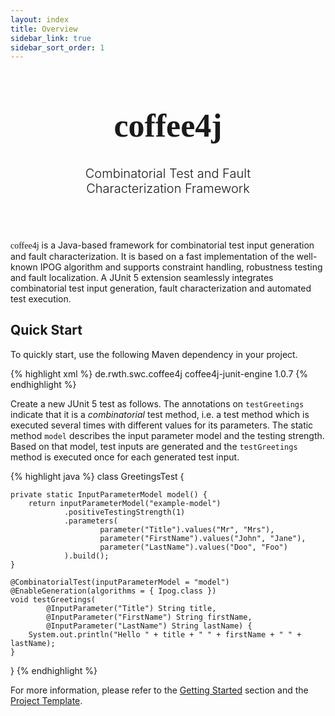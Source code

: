 ```yaml
---
layout: index
title: Overview
sidebar_link: true
sidebar_sort_order: 1
---
```


<div style="width: 66%; margin-left: auto; margin-right: auto; text-align: center; margin-bottom: 70px;">
  <h1 style="font-family: 'Abril Fatface', serif; font-size: 3.25rem;">
    coffee4j
  </h1>
  <p style="font-size: 1.25rem; font-weight: 300;">
    Combinatorial Test and Fault Characterization Framework
  </p>
</div>

<div>
<font style="font-family: 'Abril Fatface', serif;">coffee4j</font> is a Java-based framework for combinatorial test input generation and fault characterization.
It is based on a fast implementation of the well-known IPOG algorithm and supports constraint handling, robustness testing and fault localization.  
A JUnit 5 extension seamlessly integrates combinatorial test input generation, fault characterization  and automated test execution.
</div>


## Quick Start

To quickly start, use the following Maven dependency in your project.

{% highlight xml %}
<dependency>
  <groupId>de.rwth.swc.coffee4j</groupId>
  <artifactId>coffee4j-junit-engine</artifactId>
  <version>1.0.7</version>
</dependency>
{% endhighlight %}

Create a new JUnit 5 test as follows.
The annotations on `testGreetings` indicate that it is a <i>combinatorial</i> test method, i.e. a test method which is executed several times with different values for its parameters.
The static method `model` describes the input parameter model and the testing strength.
Based on that model, test inputs are generated and the `testGreetings` method is executed once for each generated test input.

{% highlight java %}
class GreetingsTest {

    private static InputParameterModel model() {
        return inputParameterModel("example-model")
                .positiveTestingStrength(1)
                .parameters(
                        parameter("Title").values("Mr", "Mrs"),
                        parameter("FirstName").values("John", "Jane"),
                        parameter("LastName").values("Doo", "Foo")
                ).build();
    }

    @CombinatorialTest(inputParameterModel = "model")
    @EnableGeneration(algorithms = { Ipog.class })
    void testGreetings(
            @InputParameter("Title") String title,
            @InputParameter("FirstName") String firstName,
            @InputParameter("LastName") String lastName) {
        System.out.println("Hello " + title + " " + firstName + " " + lastName);
    }
}
{% endhighlight %}

For more information, please refer to the <a href="getting-started/">Getting Started</a> section and the <a href="https://github.com/coffee4j/coffee4j-template">Project Template</a>.
